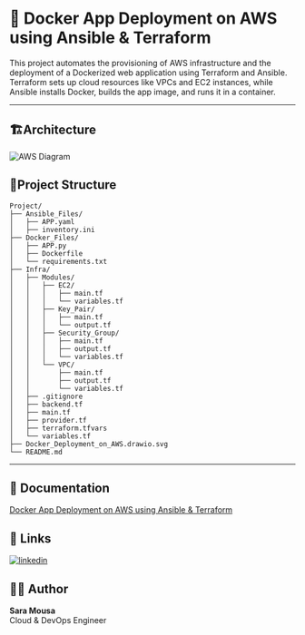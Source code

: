 ﻿
# 🚀 Docker App Deployment on AWS using Ansible & Terraform

This project automates the provisioning of AWS infrastructure and the deployment of a Dockerized web application using Terraform and Ansible. Terraform sets up cloud resources like VPCs and EC2 instances, while Ansible installs Docker, builds the app image, and runs it in a container.

---
## 🏗️Architecture

![AWS Diagram](Docker_Deployment_on_AWS.drawio.svg)

## 📂Project Structure
	
```
Project/
├── Ansible_Files/
│   ├── APP.yaml
│   ├── inventory.ini
├── Docker_Files/
│   ├── APP.py
│   ├── Dockerfile
│   └── requirements.txt
├── Infra/
│   ├── Modules/
│   │   ├── EC2/
│   │   │   ├── main.tf
│   │   │   └── variables.tf        
│   │   ├── Key_Pair/
│   │   │   ├── main.tf
│   │   │   └── output.tf
│   │   ├── Security_Group/
│   │   │   ├── main.tf
│   │   │   ├── output.tf
│   │   │   └── variables.tf
│   │   └── VPC/
│   │       ├── main.tf
│   │       ├── output.tf
│   │       └── variables.tf          
│   ├── .gitignore
│   ├── backend.tf
│   ├── main.tf
│   ├── provider.tf
│   ├── terraform.tfvars
│   └── variables.tf   
├── Docker_Deployment_on_AWS.drawio.svg
└── README.md
```
---

## 📂 Documentation

[Docker App Deployment on AWS using Ansible & Terraform](https://treasure-smelt-dd3.notion.site/Docker-App-Deployment-on-AWS-using-Ansible-Terraform-1fe2a9d6f042802296a1c2fd9823c480?pvs=4)
## 🔗 Links

[![linkedin](https://img.shields.io/badge/linkedin-0A66C2?style=for-the-badge&logo=linkedin&logoColor=white)](https://www.linkedin.com/in/saramousa3010/)



## 👩‍💻 Author
**Sara Mousa**  
Cloud & DevOps Engineer

